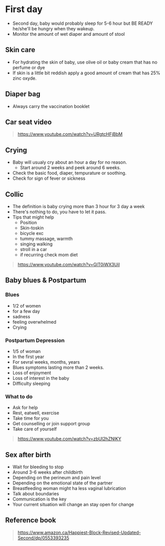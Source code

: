 
# First day

- Second day, baby would probably sleep for 5-6 hour but BE READY he/she'll be hungry when they wakeup.
- Monitor the amount of wet diaper and amount of stool

## Skin care

- For hydrating the skin of baby, use olive oil or baby cream that has no perfume or dye
- If skin is a little bit reddish apply a good amount of cream that has 25% zinc oxyde.

## Diaper bag

- Always carry the vaccination booklet

## Car seat video

> <https://www.youtube.com/watch?v=URgtcHFjBbM>

## Crying

- Baby will usualy cry about an hour a day for no reason.
  - Start around 2 weeks and peek around 6 weeks.
- Check the basic food, diaper, tempurature or soothing.
- Check for sign of fever or sickness

## Collic

- The definition is baby crying more than 3 hour for 3 day a week
- There's nothing to do, you have to let it pass.
- Tips that might help
  - Position
  - Skin-toskin
  - bicycle exc
  - tummy massage, warmth
  - singing walking
  - stroll in a car
  - if recurring check mom diet

> <https://www.youtube.com/watch?v=GlT0iWX3UiI>

## Baby blues & Postpartum

### Blues

- 1/2 of women
- for a few day
- sadness
- feeling overwhelmed
- Crying
  
### Postpartum Depression

- 1/5 of woman
- In the first year
- For sevral weeks, months, years
- Blues symptoms lasting more than 2 weeks.
- Loss of enjoyment
- Loss of interest in the baby
- Difficulty sleeping

### What to do

- Ask for help
- Rest, eatwell, exercise
- Take time for you
- Get counselling or join support group
- Take care of yourself

> <https://www.youtube.com/watch?v=zbUl2hZNlKY>

## Sex after birth

- Wait for bleeding to stop
- Around 3-6 weeks after childbirth
- Depending on the perineum and pain level
- Depending on the emotional state of the partner
- Breastfeeding woman might ha less vaginal lubrication
- Talk about boundaries
- Communication is the key
- Your current situation will change an stay open for change

## Reference book

> <https://www.amazon.ca/Happiest-Block-Revised-Updated-Second/dp/0553393235>

